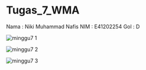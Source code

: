 # Tugas_7_WMA

Nama : Niki Muhammad Nafis
NIM : E41202254
Gol : D

![minggu7 1](https://user-images.githubusercontent.com/74809351/138598340-1d34a32a-5020-452f-8654-f61cd97538b5.jpg)

![minggu7 2](https://user-images.githubusercontent.com/74809351/138598269-2bb06720-69e4-45b6-8ca5-19f99e0b864a.jpg)

![minggu7 3](https://user-images.githubusercontent.com/74809351/138598271-500f1ca3-94ce-480d-ac34-52f4b9523cff.jpg)
